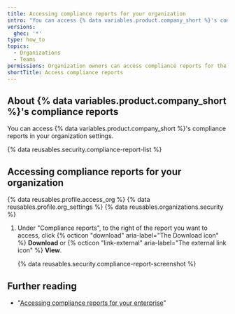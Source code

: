 ```yaml
---
title: Accessing compliance reports for your organization
intro: "You can access {% data variables.product.company_short %}'s compliance reports, such as our SOC reports and Cloud Security Alliance CAIQ self-assessment (CSA CAIQ), for your organization."
versions:
  ghec: '*'
type: how_to
topics:
  - Organizations
  - Teams
permissions: Organization owners can access compliance reports for the organization.
shortTitle: Access compliance reports
---
```


## About {% data variables.product.company_short %}'s compliance reports

You can access {% data variables.product.company_short %}'s compliance reports in your organization settings.

{% data reusables.security.compliance-report-list %}

## Accessing compliance reports for your organization

{% data reusables.profile.access_org %}
{% data reusables.profile.org_settings %}
{% data reusables.organizations.security %}
1. Under "Compliance reports", to the right of the report you want to access, click {% octicon "download" aria-label="The Download icon" %} **Download** or {% octicon "link-external" aria-label="The external link icon" %} **View**.

   {% data reusables.security.compliance-report-screenshot %}

## Further reading

- "[Accessing compliance reports for your enterprise](/admin/overview/accessing-compliance-reports-for-your-enterprise)"